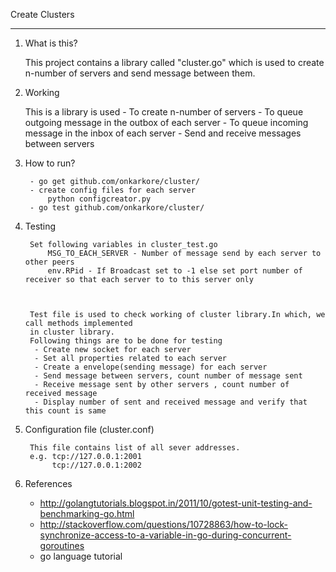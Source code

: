 Create Clusters

-----------------------------------------------------------------------------------------------------------

1. What is this?

	This project contains a library called "cluster.go" which is used to create n-number of servers 
	and send message between them.

2. Working

	This is a library is used
	   - To create n-number of servers 
	   - To queue outgoing message in the outbox of each server
	   - To queue incoming message in the inbox of each server
	   - Send and receive messages between servers

3. How to run?

		- go get github.com/onkarkore/cluster/
		- create config files for each server
			python configcreator.py
		- go test github.com/onkarkore/cluster/
		

		
4. Testing

		Set following variables in cluster_test.go 
			MSG_TO_EACH_SERVER - Number of message send by each server to other peers 
			env.RPid - If Broadcast set to -1 else set port number of receiver so that each server to to this server only



		Test file is used to check working of cluster library.In which, we call methods implemented 
		in cluster library.
		Following things are to be done for testing 
		 - Create new socket for each server
		 - Set all properties related to each server
		 - Create a envelope(sending message) for each server
	 	 - Send message between servers, count number of message sent
		 - Receive message sent by other servers , count number of received message
		 - Display number of sent and received message and verify that this count is same

5. Configuration file (cluster.conf)

		This file contains list of all sever addresses.
		e.g. tcp://127.0.0.1:2001
		     tcp://127.0.0.1:2002
		

6. References 

	- http://golangtutorials.blogspot.in/2011/10/gotest-unit-testing-and-benchmarking-go.html
	- http://stackoverflow.com/questions/10728863/how-to-lock-synchronize-access-to-a-variable-in-go-during-concurrent-goroutines
	- go language tutorial















